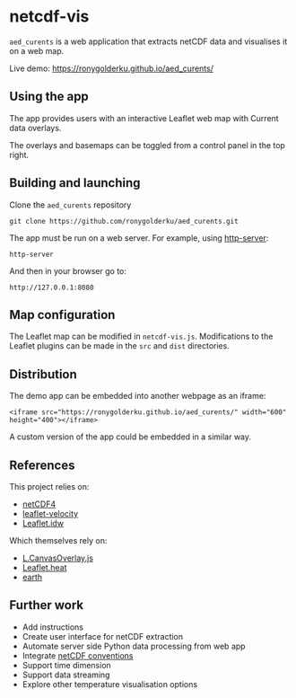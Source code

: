 # netcdf-vis

`aed_curents` is a web application that extracts netCDF data and visualises it on a web map.

Live demo: https://ronygolderku.github.io/aed_curents/


## Using the app

The app provides users with an interactive Leaflet web map with Current data overlays.

The overlays and basemaps can be toggled from a control panel in the top right.


## Building and launching

Clone the `aed_curents` repository <br>
```
git clone https://github.com/ronygolderku/aed_curents.git

```
The app must be run on a web server. For example, using [http-server](https://www.npmjs.com/package/http-server):  
```
http-server
```
And then in your browser go to:
```
http://127.0.0.1:8080
```

## Map configuration

The Leaflet map can be modified in `netcdf-vis.js`. Modifications to the Leaflet plugins can be made in the `src` and `dist` directories.

## Distribution

The demo app can be embedded into another webpage as an iframe:

``<iframe src="https://ronygolderku.github.io/aed_curents/" width="600" height="400"></iframe>``

A custom version of the app could be embedded in a similar way.

## References

This project relies on:
* [netCDF4](http://unidata.github.io/netcdf4-python/)
* [leaflet-velocity](https://github.com/danwild/leaflet-velocity)
* [Leaflet.idw](https://github.com/JoranBeaufort/Leaflet.idw)

Which themselves rely on:
* [L.CanvasOverlay.js](https://gist.github.com/Sumbera/11114288)
* [Leaflet.heat](https://github.com/Leaflet/Leaflet.heat)
* [earth](https://github.com/cambecc/earth)

## Further work
* Add instructions
* Create user interface for netCDF extraction
* Automate server side Python data processing from web app
* Integrate [netCDF conventions](https://www.unidata.ucar.edu/software/netcdf/conventions.html)
* Support time dimension
* Support data streaming
* Explore other temperature visualisation options
